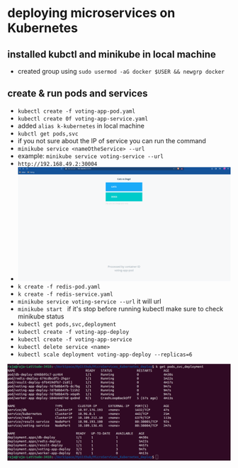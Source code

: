 # deploying microservices on Kubernetes

## installed kubctl and minikube in local machine
- created group using `sudo usermod -aG docker $USER && newgrp docker`
  
 ## create & run pods and services
 - `kubectl create -f voting-app-pod.yaml`
 - `kubectl create 0f voting-app-service.yaml`
  - added `alias k-kubernetes` in local machine
  - `kubctl get pods,svc`
  - if you not sure about the IP of service you can run the command
  - `minikube service <nameOtheService> --url`
  - example: `minikube service voting-service --url`
  - `http://192.168.49.2:30004`
  - ![Alt text](assets/image-1.png)
  - `k create -f redis-pod.yaml`
  - `k create -f redis-service.yaml`
  - `minikube service voting-service --url` it will url
  - `minikube start ` if it's stop before running kubectl make sure to check minikube status
  - `kubectl get pods,svc,deployment`
  - `kubectl create -f voting-app-deploy`
  - `kubectl create -f voting-app-service`
  - `kubectl delete service <name>`
  - `kubectl scale deployment voting-app-deploy --replicas=6`


![Alt text](assets/image.png)